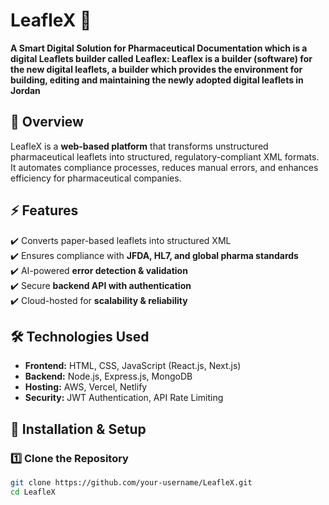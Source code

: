 
# LeafleX 🚀  
**A Smart Digital Solution for Pharmaceutical Documentation which is a digital Leaflets builder called Leaflex: Leaflex is a builder (software) for the new digital leaflets, a builder which provides the environment for building, editing and maintaining the newly adopted digital leaflets in Jordan**  

## 📖 Overview  
LeafleX is a **web-based platform** that transforms unstructured pharmaceutical leaflets into structured, regulatory-compliant XML formats. It automates compliance processes, reduces manual errors, and enhances efficiency for pharmaceutical companies.  

## ⚡ Features  
✔️ Converts paper-based leaflets into structured XML  
✔️ Ensures compliance with **JFDA, HL7, and global pharma standards**  
✔️ AI-powered **error detection & validation**  
✔️ Secure **backend API with authentication**  
✔️ Cloud-hosted for **scalability & reliability**  

## 🛠️ Technologies Used  
- **Frontend:** HTML, CSS, JavaScript (React.js, Next.js)  
- **Backend:** Node.js, Express.js, MongoDB  
- **Hosting:** AWS, Vercel, Netlify  
- **Security:** JWT Authentication, API Rate Limiting  

## 🚀 Installation & Setup  
### **1️⃣ Clone the Repository**  
```sh
git clone https://github.com/your-username/LeafleX.git
cd LeafleX
